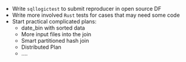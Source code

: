 - Write `sqllogictest` to submit reproducer in open source DF
- Write more involved `Rust` tests for cases that may need some code
- Start practical complicated plans:
   - date_bin with sorted data
   - More input files into the join
   - Smart partitioned hash join
   - Distributed Plan
   - ....
